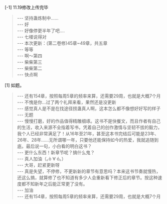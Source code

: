 
[-1] 11.19修改上传完毕
>--- 坚持蛊炼制中……<br>
>--- 好<br>
>--- 好像停更半年了吧....<br>
>--- 七楼说得对<br>
>--- 本次更新：(第二卷修)45章~49章，共五章<br>
>--- 等等<br>
>--- 啊～第四<br>
>--- 柴柴第三<br>
>--- 柴柴第二<br>
>--- 快点啊<br>

[1] 如题。
>--- 还有154章，按照每周5章的频率来算，还需要29周，也就是大概7个月<br>
>--- 不愧是你…过了两个礼拜来看，果然还是没更新<br>
>--- 感觉真人是不是在找途径捞蛊真人啊，这本怎么都不像想好好写的样子<br>
>--- 无题<br>
>--- 慢慢打磨，好的作品值得精雕细琢。这书不是快餐文，而且作者有自己的生活，收入来源不全指着写书，凭着自己的创作激情与坚韧不拔的毅力，我个人已经非常满足了！从16年至21年，甚至这本书完结后可能是23年、26年、28年……无所谓哪一年，只要他还能保持如今的热爱，我就追随到底。最后说一句，小白看的明白这书？<br>
>--- 更什么东西！新章节呢？搞什么鬼？<br>
>--- 真人加油（｡ò ∀ ó｡）<br>
>--- 大哥，赶紧更新呀<br>
>--- 真是失望，不停修，不更新新的章节有意思吗？本来这书节奏就慢热，还这么搞，就算修了也不知道有多少人会重新看下修正后的章节。按这种速度都不知新年之后能正常更了没有。<br>
>--- 加油<br>
>--- 还有154章，按照每周5章的频率来算，还需要29周，也就是大概7个月<br>
